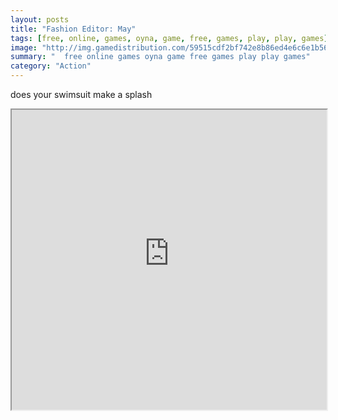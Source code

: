 ```yaml
---
layout: posts
title: "Fashion Editor: May"
tags: [free, online, games, oyna, game, free, games, play, play, games]
image: "http://img.gamedistribution.com/59515cdf2bf742e8b86ed4e6c6e1b56c.jpg"
summary: "  free online games oyna game free games play play games"
category: "Action"
---
```


does your swimsuit make a splash

<iframe width="100%" height="480px;" src="http://flash.gamedistribution.com?game=59515cdf2bf742e8b86ed4e6c6e1b56c"></iframe>
